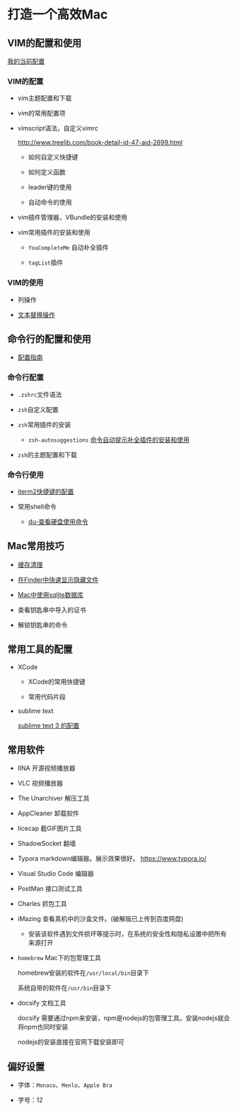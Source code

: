 # 打造一个高效Mac

## VIM的配置和使用

[我的当前配置](/vi_editor/my_configration.md)

### VIM的配置

* vim主题配置和下载

* vim的常用配置项

* vimscript语法，自定义vimrc

    http://www.treelib.com/book-detail-id-47-aid-2899.html

    * 如何自定义快捷键

    * 如何定义函数

    * leader键的使用

    * 自动命令的使用

* vim插件管理器，VBundle的安装和使用

* vim常用插件的安装和使用

    * `YouCompleteMe` 自动补全插件

    * `tagList`插件

### VIM的使用

* 列操作

* [文本替换操作](/vi_editor/vim_replace.md)

## 命令行的配置和使用

* [配置指南](/command_line_tool/command_line_tool_guide.md)

### 命令行配置

* `.zshrc`文件语法

* `zsh`自定义配置

* `zsh`常用插件的安装

    * `zsh-autosuggestions` [命令自动提示补全插件的安装和使用](/command_line_tool/autosuggestion_plugin.md)

* `zsh`的主题配置和下载

### 命令行使用

* [iterm2快捷键的配置](/command_line_tool/iterm2_keymap.md)

* 常用shell命令

    * [du-查看硬盘使用命令](/command_line_tool/diskusage_command.md)

## Mac常用技巧

 * [缓存清理](/frequently_used_skill/缓存清理.md)

 * [在Finder中快速显示隐藏文件](/frequently_used_skill/frequently-used.md?id=finder中快速显示隐藏文件)

 * [Mac中使用sqlite数据库](/frequently_used_skill/how_to_use_sqlite.md)

 * 查看钥匙串中导入的证书

 * 解锁钥匙串的命令

 ## 常用工具的配置

* XCode

    * XCode的常用快捷键

    * 常用代码片段

* sublime text 

    [sublime text 3 的配置](daily_tool_config/sublime_text_config.md)

## 常用软件

 * IINA 开源视频播放器

 * VLC 视频播放器

 * The Unarchiver 解压工具

 * AppCleaner 卸载软件

 * licecap 截GIF图片工具

 * ShadowSocket 翻墙

 * Typora markdown编辑器。展示效果很好。 https://www.typora.io/

 * Visual Studio Code 编辑器

 * PostMan 接口测试工具

 * Charles 抓包工具

 * iMazing 查看真机中的沙盒文件。(破解版已上传到百度网盘)
    
    * 安装该软件遇到文件损坏等提示时，在系统的安全性和隐私设置中把所有来源打开

 * `homebrew` Mac下的包管理工具

    homebrew安装的软件在`/usr/local/bin`目录下

    系统自带的软件在`/usr/bin`目录下

* docsify 文档工具

    docsify 需要通过npm来安装，npm是nodejs的包管理工具。安装nodejs就会将npm也同时安装

    nodejs的安装直接在官网下载安装即可

## 偏好设置

* 字体：`Monaco`、`Menlo`、`Apple Bra`

* 字号：12